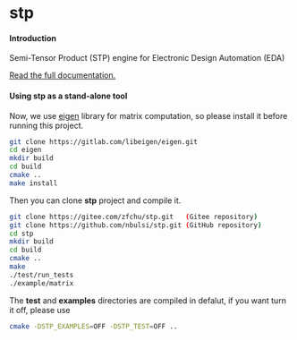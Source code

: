 # stp

#### Introduction
Semi-Tensor Product (STP) engine for Electronic Design Automation (EDA)

[Read the full documentation.](https://stp-based-logic-synthesis-tool.readthedocs.io/en/latest/ )

#### Using stp as a stand-alone tool
Now, we use [eigen](https://eigen.tuxfamily.org/) library for matrix computation, so please install it
before running this project.

```bash
git clone https://gitlab.com/libeigen/eigen.git
cd eigen
mkdir build
cd build
cmake ..
make install
```

Then you can clone **stp** project and compile it.

```bash
git clone https://gitee.com/zfchu/stp.git   (Gitee repository)
git clone https://github.com/nbulsi/stp.git (GitHub repository) 
cd stp
mkdir build
cd build
cmake ..
make
./test/run_tests
./example/matrix
```

The **test** and **examples** directories are compiled in defalut, if you want turn it
off, please use
```bash
cmake -DSTP_EXAMPLES=OFF -DSTP_TEST=OFF ..
```




